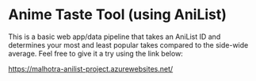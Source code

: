 # Anime Taste Tool (using AniList)

This is a basic web app/data pipeline that takes an AniList ID and determines your most and least popular takes compared to the side-wide average. Feel free to give it a try using the link below:

https://malhotra-anilist-project.azurewebsites.net/